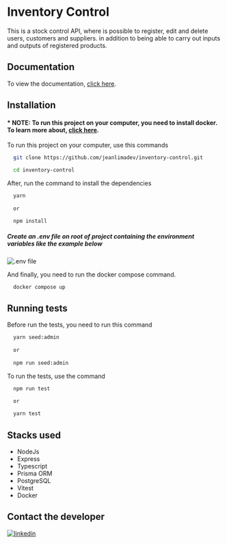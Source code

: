 
# Inventory Control

This is a stock control API, where is possible to register, edit and delete users, customers and suppliers. in addition to being able to carry out inputs and outputs of registered products.




## Documentation

To view the documentation, [click here](https://inventory-control-api.jeanlima.dev/api-docs).


## Installation

#### * NOTE: To run this project on your computer, you need to install docker. To learn more about, [click here](https://www.docker.com/). 

 
To run this project on your computer, use this commands

```bash
  git clone https://github.com/jeanlimadev/inventory-control.git

  cd inventory-control
```

After, run the command to install the dependencies

```bash
  yarn
  
  or

  npm install
```

##### Create an .env file on root of project containing the environment variables like the example below
![.env file](https://i.imgur.com/GZlIXgu.png)


And finally, you need to run the docker compose command.

```bash
  docker compose up
```
    
## Running tests

Before run the tests, you need to run this command

```bash
  yarn seed:admin
  
  or
  
  npm run seed:admin
```

To run the tests, use the command

```bash
  npm run test
  
  or

  yarn test
```


## Stacks used

- NodeJs
- Express
- Typescript
- Prisma ORM
- PostgreSQL
- Vitest
- Docker


## Contact the developer
[![linkedin](https://img.shields.io/badge/linkedin-0A66C2?style=for-the-badge&logo=linkedin&logoColor=white)](https://www.linkedin.com/in/jeanlimadev)
